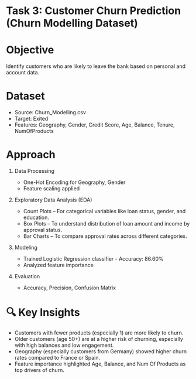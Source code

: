 # Task 3: Customer Churn Prediction (Churn Modelling Dataset)

# Objective
Identify customers who are likely to leave the bank based on personal and account data.

# Dataset
- Source: Churn_Modelling.csv  
- Target: Exited
- Features: Geography, Gender, Credit Score, Age, Balance, Tenure, NumOfProducts

# Approach
1. Data Processing
   - One-Hot Encoding for Geography, Gender
   - Feature scaling applied
   
2. Exploratory Data Analysis (EDA)
   - Count Plots – For categorical variables like loan status, gender, and education.
   - Box Plots – To understand distribution of loan amount and income by approval status.
   - Bar Charts – To compare approval rates across different categories.

3. Modeling
   - Trained Logistic Regression classifier - Accuracy: 86.60%
   - Analyzed feature importance

4. Evaluation
   - Accuracy, Precision, Confusion Matrix

# 🔍 Key Insights
- Customers with fewer products (especially 1) are more likely to churn.
- Older customers (age 50+) are at a higher risk of churning, especially with high balances and low   engagement.
- Geography (especially customers from Germany) showed higher churn rates compared to France or Spain.
- Feature importance highlighted Age, Balance, and Num Of Products as top drivers of churn.